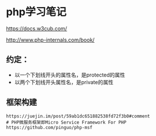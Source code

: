 # php学习笔记

https://docs.w3cub.com/

http://www.php-internals.com/book/ 

## 约定：

- 以一个下划线开头的属性名，是protected的属性
- 以两个下划线开头属性名，是private的属性


## 框架构建

	https://juejin.im/post/59ab1dc651882538fd72f3b0#comment
	# PHP微服务框架即Micro Service Framework For PHP
	https://github.com/pinguo/php-msf